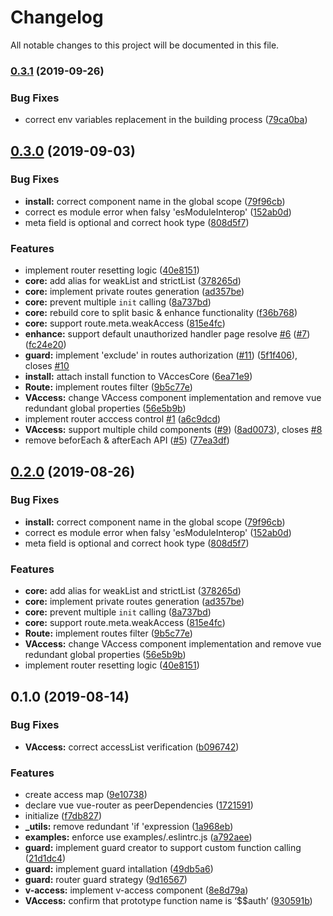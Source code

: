 # Changelog

All notable changes to this project will be documented in this file.

### [0.3.1](https://github.com/lbwa/v-access/compare/v0.3.0...v0.3.1) (2019-09-26)


### Bug Fixes

* correct env variables replacement in the building process ([79ca0ba](https://github.com/lbwa/v-access/commit/79ca0ba))

## [0.3.0](https://github.com/lbwa/v-access/compare/v0.1.0...v0.3.0) (2019-09-03)


### Bug Fixes

* **install:** correct <v-access> component name in the global scope ([79f96cb](https://github.com/lbwa/v-access/commit/79f96cb))
* correct es module error when falsy 'esModuleInterop' ([152ab0d](https://github.com/lbwa/v-access/commit/152ab0d))
* meta field is optional and correct hook type ([808d5f7](https://github.com/lbwa/v-access/commit/808d5f7))


### Features

* implement router resetting logic ([40e8151](https://github.com/lbwa/v-access/commit/40e8151))
* **core:** add alias for weakList and strictList ([378265d](https://github.com/lbwa/v-access/commit/378265d))
* **core:** implement private routes generation ([ad357be](https://github.com/lbwa/v-access/commit/ad357be))
* **core:** prevent multiple `init` calling ([8a737bd](https://github.com/lbwa/v-access/commit/8a737bd))
* **core:** rebuild core to split basic & enhance functionality ([f36b768](https://github.com/lbwa/v-access/commit/f36b768))
* **core:** support route.meta.weakAccess ([815e4fc](https://github.com/lbwa/v-access/commit/815e4fc))
* **enhance:** support default unauthorized handler page resolve [#6](https://github.com/lbwa/v-access/issues/6) ([#7](https://github.com/lbwa/v-access/issues/7)) ([fc24e20](https://github.com/lbwa/v-access/commit/fc24e20))
* **guard:** implement 'exclude' in routes authorization ([#11](https://github.com/lbwa/v-access/issues/11)) ([5f1f406](https://github.com/lbwa/v-access/commit/5f1f406)), closes [#10](https://github.com/lbwa/v-access/issues/10)
* **install:** attach install function to VAccesCore ([6ea71e9](https://github.com/lbwa/v-access/commit/6ea71e9))
* **Route:** implement routes filter ([9b5c77e](https://github.com/lbwa/v-access/commit/9b5c77e))
* **VAccess:** change VAccess component implementation and remove vue redundant global properties ([56e5b9b](https://github.com/lbwa/v-access/commit/56e5b9b))
* implement router acccess control [#1](https://github.com/lbwa/v-access/issues/1) ([a6c9dcd](https://github.com/lbwa/v-access/commit/a6c9dcd))
* **VAccess:** support multiple child components ([#9](https://github.com/lbwa/v-access/issues/9)) ([8ad0073](https://github.com/lbwa/v-access/commit/8ad0073)), closes [#8](https://github.com/lbwa/v-access/issues/8)
* remove beforEach & afterEach API ([#5](https://github.com/lbwa/v-access/issues/5)) ([77ea3df](https://github.com/lbwa/v-access/commit/77ea3df))

## [0.2.0](https://github.com/lbwa/v-access/compare/v0.1.0...v0.2.0) (2019-08-26)


### Bug Fixes

* **install:** correct <v-access> component name in the global scope ([79f96cb](https://github.com/lbwa/v-access/commit/79f96cb))
* correct es module error when falsy 'esModuleInterop' ([152ab0d](https://github.com/lbwa/v-access/commit/152ab0d))
* meta field is optional and correct hook type ([808d5f7](https://github.com/lbwa/v-access/commit/808d5f7))


### Features

* **core:** add alias for weakList and strictList ([378265d](https://github.com/lbwa/v-access/commit/378265d))
* **core:** implement private routes generation ([ad357be](https://github.com/lbwa/v-access/commit/ad357be))
* **core:** prevent multiple `init` calling ([8a737bd](https://github.com/lbwa/v-access/commit/8a737bd))
* **core:** support route.meta.weakAccess ([815e4fc](https://github.com/lbwa/v-access/commit/815e4fc))
* **Route:** implement routes filter ([9b5c77e](https://github.com/lbwa/v-access/commit/9b5c77e))
* **VAccess:** change VAccess component implementation and remove vue redundant global properties ([56e5b9b](https://github.com/lbwa/v-access/commit/56e5b9b))
* implement router resetting logic ([40e8151](https://github.com/lbwa/v-access/commit/40e8151))

## 0.1.0 (2019-08-14)


### Bug Fixes

* **VAccess:** correct accessList verification ([b096742](https://github.com/lbwa/v-access/commit/b096742))


### Features

* create access map ([9e10738](https://github.com/lbwa/v-access/commit/9e10738))
* declare vue vue-router as peerDependencies ([1721591](https://github.com/lbwa/v-access/commit/1721591))
* initialize ([f7db827](https://github.com/lbwa/v-access/commit/f7db827))
* **_utils:** remove redundant 'if 'expression ([1a968eb](https://github.com/lbwa/v-access/commit/1a968eb))
* **examples:** enforce use examples/.eslintrc.js ([a792aee](https://github.com/lbwa/v-access/commit/a792aee))
* **guard:** implement guard creator to support custom function calling ([21d1dc4](https://github.com/lbwa/v-access/commit/21d1dc4))
* **guard:** implement guard intallation ([49db5a6](https://github.com/lbwa/v-access/commit/49db5a6))
* **guard:** router guard strategy ([9d16567](https://github.com/lbwa/v-access/commit/9d16567))
* **v-access:** implement  v-access component ([8e8d79a](https://github.com/lbwa/v-access/commit/8e8d79a))
* **VAccess:** confirm that prototype function name is ‘$$auth’ ([930591b](https://github.com/lbwa/v-access/commit/930591b))
